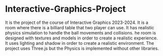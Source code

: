 # Interactive-Graphics-Project

It is the project of the course of Interactive Graphics 2023-2024. It is a room where there is a billiard table that two player can use. It has realistic physics simulation to handle the ball movements and collisions. he room is designed with textures and models in order to create a realistic experience. It uses lighting and shadow in order to create a realistic environment. The project uses Three.js but the Physics is implemented without other libraries.
